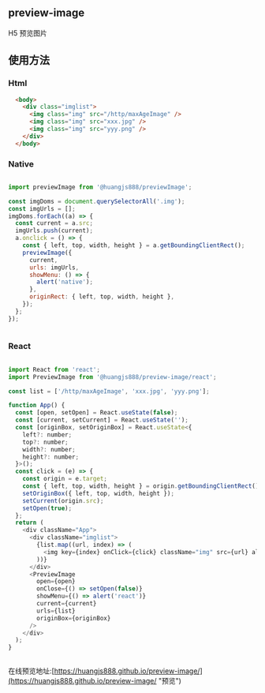 <!--
 * @Author: Huangjs
 * @Date: 2021-05-10 15:55:29
 * @LastEditors: Huangjs
 * @LastEditTime: 2023-09-28 11:00:25
 * @Description: ******
-->
## preview-image

H5 预览图片

## 使用方法

### Html
```html
  <body>
    <div class="imglist">
      <img class="img" src="/http/maxAgeImage" />
      <img class="img" src="xxx.jpg" />
      <img class="img" src="yyy.png" />
    </div>
  </body>
```

### Native

```javascript

import previewImage from '@huangjs888/previewImage';

const imgDoms = document.querySelectorAll('.img');
const imgUrls = [];
imgDoms.forEach((a) => {
  const current = a.src;
  imgUrls.push(current);
  a.onclick = () => {
    const { left, top, width, height } = a.getBoundingClientRect();
    previewImage({
      current,
      urls: imgUrls,
      showMenu: () => {
        alert('native');
      },
      originRect: { left, top, width, height },
    });
  };
});
  
```
### React

```javascript

import React from 'react';
import PreviewImage from '@huangjs888/preview-image/react';

const list = ['/http/maxAgeImage', 'xxx.jpg', 'yyy.png'];

function App() {
  const [open, setOpen] = React.useState(false);
  const [current, setCurrent] = React.useState('');
  const [originBox, setOriginBox] = React.useState<{
    left?: number;
    top?: number;
    width?: number;
    height?: number;
  }>();
  const click = (e) => {
    const origin = e.target;
    const { left, top, width, height } = origin.getBoundingClientRect();
    setOriginBox({ left, top, width, height });
    setCurrent(origin.src);
    setOpen(true);
  };
  return (
    <div className="App">
      <div className="imglist">
        {list.map((url, index) => (
          <img key={index} onClick={click} className="img" src={url} alt="" />
        ))}
      </div>
      <PreviewImage
        open={open}
        onClose={() => setOpen(false)}
        showMenu={() => alert('react')}
        current={current}
        urls={list}
        originBox={originBox}
      />
    </div>
  );
}
  
```

在线预览地址:[https://huangjs888.github.io/preview-image/](https://huangjs888.github.io/preview-image/ "预览")
